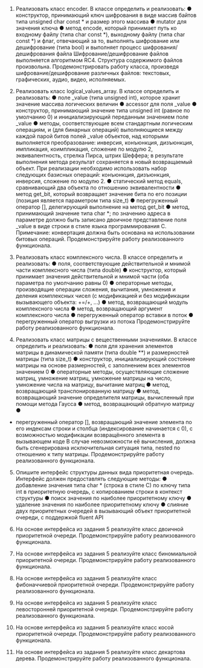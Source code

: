 1. Реализовать класс encoder. В классе определить и реализовать:
●
конструктор, принимающий ключ шифрования в виде массив байтов типа unsigned char const * и размер
этого массива
●
mutator для значения ключа
●
метод encode, который принимает путь ко входному файлу (типа char const *), выходному файлу (типа
char const *) и флаг, отвечающий за то, выполнять шифрование или дешифрование (типа bool) и
выполняет процесс шифрования/дешифрования файла
Шифрование/дешифрование файлов выполняется алгоритмом RC4. Структура содержимого файлов произвольна.
Продемонстрировать работу класса, произведя шифрование/дешифрование различных файлов: текстовых,
графических, аудио, видео, исполняемых.


2. Реализовать класс logical_values_array. В классе определить и реализовать:
●
поле _value (типа unsigned int), которое хранит значение массива логических величин
●
accessor для поля _value
●
конструктор, принимающий значение типа unsigned int (равное по умолчанию 0) и инициализирующий
переданным значением поле _value
●
методы, соответствующие всем стандартным логическим операциям, и (для бинарных операций)
выполняющиеся между каждой парой битов полей _value объектов, над которыми выполняется
преобразование: инверсия, конъюнкция, дизъюнкция, импликация, коимпликация, сложение по модулю 2,
эквивалентность, стрелка Пирса, штрих Шеффера; в результате выполнения метода результат сохраняется
в новый возвращаемый объект. При реализации необходимо использовать набор следующих базисных
операций: конъюнкция, дизъюнкция, инверсия, сложение по модулю 2.
●
статический метод equals, сравнивающий два объекта по отношению эквивалентности
●
метод get_bit, который возвращает значение бита по его позиции (позиция является параметром типа
size_t)
●
перегруженный оператор [], делегирующий выполнение на метод get_bit
●
метод, принимающий значение типа char *; по значению адреса в параметре должно быть записано
двоичное представление поля _value в виде строки в стиле языка программирования C. Примечание:
конвертация должна быть основана на использовании битовых операций.
Продемонстрируйте работу реализованного функционала.


3. Реализовать класс комплексного числа. В классе определить и реализовать:
●
поля, соответствующие действительной и мнимой части комплексного числа (типа double)
●
конструктор, который принимает значения действительной и мнимой части (оба параметра по умолчанию
равны 0)
●
операторные методы, производящие операции сложения, вычитания, умножения и деления комплексных
чисел (с модификацией и без модификации вызывающего объекта: +=/+, ...)
●
метод, возвращающий модуль комплексного числа
●
метод, возвращающий аргумент комплексного числа
●
перегруженный оператор вставки в поток
●
перегруженный оператор выгрузки из потока
Продемонстрируйте работу реализованного функционала.


4. Реализовать класс матрицы с вещественными значениями. В классе определить и реализовать:
●
поля для хранения элементов матрицы в динамической памяти (типа double **) и размерностей матрицы
(типа size_t)
●
конструктор, инициализирующий состояние матрицы на основе размерностей, с заполнением всех
элементов значением 0
●
операторные методы, осуществляющие сложение матриц, умножение матриц, умножение матрицы на
число, умножение числа на матрицу, вычитание матриц
●
метод, возвращающий транспонированную матрицу
●
метод, возвращающий значение определителя матрицы, вычисленный при помощи метода Гаусса
●
метод, возвращающий обратную матрицу
●
* перегруженный оператор [], возвращающий значение элемента по его индексам строки и столбца
(индексирование начинается с 0), с возможностью модификации возвращённого элемента в вызывающем
коде
В случае невозможности её вычисления, должна быть сгенерирована исключительная ситуация типа, nested по
отношению к типу матрицы.
Продемонстрируйте работу реализованного функционала.


5. Опишите интерфейс структуры данных вида приоритетная очередь. Интерфейс должен предоставлять
следующие методы:
●
добавление значения типа char * (строка в стиле C) по ключу типа int в приоритетную очередь, с
копированием строки в контекст структуры
●
поиск значения по наиболее приоритетному ключу
●
удаление значения по наиболее приоритетному ключу
●
слияние двух приоритетных очередей в вызывающий объект приоритетной очереди, с поддержкой fluent
API


6. На основе интерфейса из задания 5 реализуйте класс двоичной приоритетной очереди. Продемонстрируйте
работу реализованного функционала.


7. На основе интерфейса из задания 5 реализуйте класс биномиальной приоритетной очереди.
Продемонстрируйте работу реализованного функционала.


8. На основе интерфейса из задания 5 реализуйте класс фибоначчиевой приоритетной очереди.
Продемонстрируйте работу реализованного функционала.


9. На основе интерфейса из задания 5 реализуйте класс левосторонней приоритетной очереди.
Продемонстрируйте работу реализованного функционала.


10. На основе интерфейса из задания 5 реализуйте класс косой приоритетной очереди. Продемонстрируйте
работу реализованного функционала.


11. На основе интерфейса из задания 5 реализуйте класс декартова дерева. Продемонстрируйте работу
реализованного функционала.